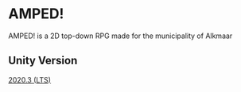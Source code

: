# AMPED!

AMPED! is a 2D top-down RPG made for the municipality of Alkmaar

## Unity Version

[2020.3 (LTS)](https://unity3d.com/unity/qa/lts-releases?version=2020.3)
